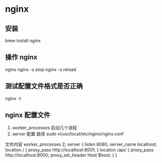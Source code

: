 # nginx 
## 安装
brew install nginx

## 操作 nginx

nginx
nginx -s stop
nginx -s reload


## 测试配置文件格式是否正确
nginx -t



## nginx 配置文件

1. worker_processes 启动几个进程
2.  server 配置
路径 sudo vi/usr/local/etc/nginx/nginx.conf

文件内容
    worker_processes  2;
    server {
        listen 8080;
        server_name localhost;
        location / {
            proxy_pass http://localhost:8001;
        }
        location /api/ {
            proxy_pass http://localhost:8000;
            proxy_set_header Host $host;
        }
    }